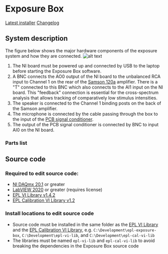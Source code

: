 # Exposure Box

[Latest installer](https://github.com/EPL-Engineering/epl-exposure-box/releases/download/v1.10/Exposure_Box_1-10.exe)
[Changelog](CHANGELOG.md)

## System description
The figure below shows the major hardware components of the exposure system and how they are connected.
![alt text](https://github.com/keh38/epl-exposure-box/Images/system-overview.png)
1. The NI board must be powered up and connected by USB to the laptop before starting the Exposure Box software.
2. A BNC connects the AO0 output of the NI board to the unbalanced RCA input to Channel 1 on the rear of the [Samson 120a](https://storage.googleapis.com/samson-production/uploads/documents/Servo120a_ownman_v1_2.pdf) amplifier. There is a "T" connected to this BNC which also connects to the AI1 input on the NI board. This "feedback" connection is essential for the cross-spectrum analysis that allows tracking of comparatively low stimulus intensities.
3. The speaker is connected to the Channel 1 binding posts on the back of the Samson amplifier.
4. The microphone is connected by the cable passing through the box to the input of the [PCB signal conditioner](https://www.pcb.com/contentStore/docs/pcb_corporate/electronics/products/manuals/480c02.pdf).
5. The output of the PCB signal conditioner is connected by BNC to input AI0 on the NI board.

### Parts list


## Source code
### Required to edit source code:
- [NI DAQmx 20.1](https://www.ni.com/en/support/downloads/drivers/download.ni-daq-mx.html#348669) or greater
- [LabVIEW 2020](https://www.ni.com/en/support/downloads/software-products/download.labview.html#346254) or greater (requires license)
- [EPL VI Library v1.4.2](https://github.com/EPL-Engineering/epl-vi-lib/releases/tag/v1.4.2)
- [EPL Calibration VI Library v1.2](https://github.com/keh38/epl-cal-vi-lib/releases/tag/v1.2)


### Install locations to edit source code
- Source code must be installed in the same folder as the [EPL VI Library](https://github.com/EPL-Engineering/epl-vi-lib) and the [EPL Calibration VI Library](https://github.com/keh38/epl-cal-vi-lib), e.g. `C:\Development\epl-exposure-box`, `C:\Development\epl-vi-lib`, and `C:\Development\epl-cal-vi-lib`
- The libraries must be named `epl-vi-lib` and `epl-cal-vi-lib` to avoid breaking the dependencies in the Exposure Box source code
